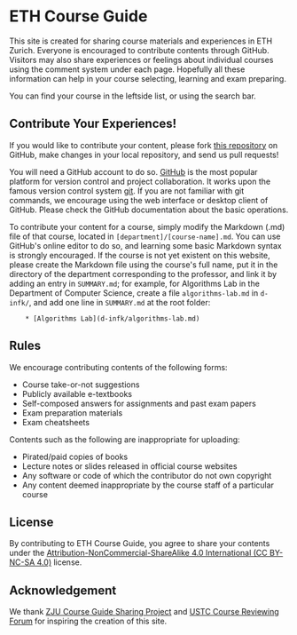 # ETH Course Guide

This site is created for sharing course materials and experiences in ETH Zurich. Everyone is encouraged to contribute contents through GitHub. Visitors may also share experiences or feelings about individual courses using the comment system under each page. Hopefully all these information can help in your course selecting, learning and exam preparing.

You can find your course in the leftside list, or using the search bar.

## Contribute Your Experiences!

If you would like to contribute your content, please fork [this repository](https://github.com/Xivid/ETH-Course-Guide) on GitHub, make changes in your local repository, and send us pull requests! 

You will need a GitHub account to do so. [GitHub](https://github.com) is the most popular platform for version control and project collaboration. It works upon the famous version control system [git](https://git-scm.com). If you are not familiar with git commands, we encourage using the web interface or desktop client of GitHub. Please check the GitHub documentation about the basic operations.

To contribute your content for a course, simply modify the Markdown (.md) file of that course, located in `[department]/[course-name].md`. You can use GitHub's online editor to do so, and learning some basic Markdown syntax is strongly encouraged. If the course is not yet existent on this website, please create the Markdown file using the course's full name, put it in the directory of the department corresponding to the professor, and link it by adding an entry in `SUMMARY.md`; for example, for Algorithms Lab in the Department of Computer Science, create a file `algorithms-lab.md` in `d-infk/`, and add one line in `SUMMARY.md` at the root folder:

```pre
    * [Algorithms Lab](d-infk/algorithms-lab.md)
```

## Rules

We encourage contributing contents of the following forms:

- Course take-or-not suggestions
- Publicly available e-textbooks
- Self-composed answers for assignments and past exam papers
- Exam preparation materials
- Exam cheatsheets

Contents such as the following are inappropriate for uploading:

- Pirated/paid copies of books
- Lecture notes or slides released in official course websites
- Any software or code of which the contributor do not own copyright 
- Any content deemed inappropriate by the course staff of a particular course

## License

By contributing to ETH Course Guide, you agree to share your contents under the [Attribution-NonCommercial-ShareAlike 4.0 International (CC BY-NC-SA 4.0)](https://creativecommons.org/licenses/by-nc-sa/4.0/deed.en) license.

## Acknowledgement

We thank [ZJU Course Guide Sharing Project](https://github.com/QSCTech/zju-icicles) and [USTC Course Reviewing Forum](https://icourse.club/) for inspiring the creation of this site.

